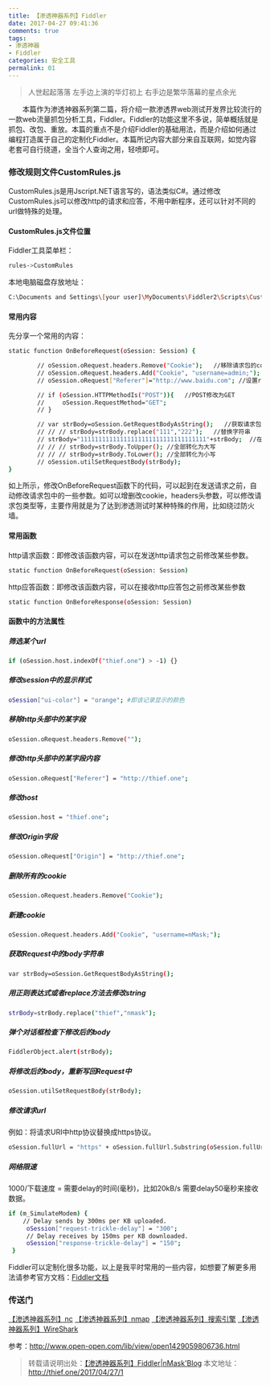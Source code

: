 ```yaml
---
title: 【渗透神器系列】Fiddler
date: 2017-04-27 09:41:36
comments: true
tags:
- 渗透神器
- Fiddler
categories: 安全工具
permalink: 01
---
```

<blockquote class="blockquote-center">人世起起落落 左手边上演的华灯初上 右手边是繁华落幕的星点余光</blockquote>
　　本篇作为渗透神器系列第二篇，将介绍一款渗透界web测试开发界比较流行的一款web流量抓包分析工具，Fiddler。Fiddler的功能这里不多说，简单概括就是抓包、改包、重放。本篇的重点不是介绍Fiddler的基础用法，而是介绍如何通过编程打造属于自己的定制化Fiddler。本篇所记内容大部分来自互联网，如觉内容老套可自行绕道，全当个人查询之用，轻喷即可。
<!--more -->

### 修改规则文件CustomRules.js
CustomRules.js是用Jscript.NET语言写的，语法类似C#。通过修改CustomRules.js可以修改http的请求和应答，不用中断程序，还可以针对不同的url做特殊的处理。
#### CustomRules.js文件位置
Fiddler工具菜单栏：
```bash
rules->CustomRules 
```
本地电脑磁盘存放地址：
```bash         
C:\Documents and Settings\[your user]\MyDocuments\Fiddler2\Scripts\CustomRules.js
```
#### 常用内容
先分享一个常用的内容：
```bash
static function OnBeforeRequest(oSession: Session) {

        // oSession.oRequest.headers.Remove("Cookie");   //移除请求包的cookies
        // oSession.oRequest.headers.Add("Cookie", "username=admin;");  //新建cookies
        // oSession.oRequest["Referer"]="http://www.baidu.com"; //设置referer为baidu

        // if (oSession.HTTPMethodIs("POST")){   //POST修改为GET
        //     oSession.RequestMethod="GET";
        // }   

        // var strBody=oSession.GetRequestBodyAsString();   //获取请求包中的body内容，修改其内容。
        // // // strBody=strBody.replace("111","222");   //替换字符串
        // strBody="11111111111111111111111111111111111"+strBody;  //在发送的数据包前面加上垃圾数据
        // // // strBody=strBody.ToUpper(); //全部转化为大写
        // // // strBody=strBody.ToLower(); //全部转化为小写
        // oSession.utilSetRequestBody(strBody);
}

```
如上所示，修改OnBeforeRequest函数下的代码，可以起到在发送请求之前，自动修改请求包中的一些参数。如可以增删改cookie，headers头参数，可以修改请求包类型等，主要作用就是为了达到渗透测试时某种特殊的作用，比如绕过防火墙。

#### 常用函数
http请求函数：即修改该函数内容，可以在发送http请求包之前修改某些参数。
```bash
static function OnBeforeRequest(oSession: Session)
```
http应答函数：即修改该函数内容，可以在接收http应答包之前修改某些参数
```bash
static function OnBeforeResponse(oSession: Session)
```
#### 函数中的方法属性
##### 筛选某个url
```bash
if (oSession.host.indexOf("thief.one") > -1) {}
```
##### 修改session中的显示样式
```bash
oSession["ui-color"] = "orange"; #即该记录显示的颜色
```
##### 移除http头部中的某字段
```bash
oSession.oRequest.headers.Remove("");
```
##### 修改http头部中的某字段内容
```bash
oSession.oRequest["Referer"] = "http://thief.one";
```
##### 修改host
```bash
oSession.host = "thief.one";
```
##### 修改Origin字段
```bash
oSession.oRequest["Origin"] = "http://thief.one";
```
##### 删除所有的cookie
```bash
oSession.oRequest.headers.Remove("Cookie");
```
##### 新建cookie
```bash
oSession.oRequest.headers.Add("Cookie", "username=nMask;");
```
##### 获取Request中的body字符串
```bash
var strBody=oSession.GetRequestBodyAsString();
```
##### 用正则表达式或者replace方法去修改string
```bash
strBody=strBody.replace("thief","nmask");
```
##### 弹个对话框检查下修改后的body
```bash             
FiddlerObject.alert(strBody);
```
##### 将修改后的body，重新写回Request中
```bash
oSession.utilSetRequestBody(strBody);
```
##### 修改请求url
例如：将请求URI中http协议替换成https协议。
```bash
oSession.fullUrl = "https" + oSession.fullUrl.Substring(oSession.fullUrl.IndexOf(':'));
```
##### 网络限速
1000/下载速度 = 需要delay的时间(毫秒)，比如20kB/s 需要delay50毫秒来接收数据。
```bash
if (m_SimulateModem) {
    // Delay sends by 300ms per KB uploaded.
     oSession["request-trickle-delay"] = "300";
     // Delay receives by 150ms per KB downloaded.
     oSession["response-trickle-delay"] = "150";
 }
```
Fiddler可以定制化很多功能，以上是我平时常用的一些内容，如想要了解更多用法请参考官方文档：[Fiddler文档](http://docs.telerik.com/fiddler/Configure-Fiddler/Tasks/ConfigureFiddler)

### 传送门
[【渗透神器系列】nc](http://thief.one/2017/04/10/1/)
[【渗透神器系列】nmap](http://thief.one/2017/05/02/1/)
[【渗透神器系列】搜索引擎](http://thief.one/2017/05/19/1)
[【渗透神器系列】WireShark](http://thief.one/2017/02/09/WireShark%E8%BF%87%E6%BB%A4%E8%A7%84%E5%88%99/)

参考：http://www.open-open.com/lib/view/open1429059806736.html

>转载请说明出处：[【渗透神器系列】Fiddler|nMask'Blog](http://thief.one/2017/04/27/1)
本文地址：http://thief.one/2017/04/27/1